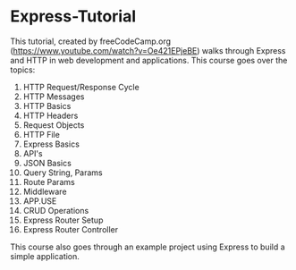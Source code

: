 # Express-Tutorial

This tutorial, created by freeCodeCamp.org (https://www.youtube.com/watch?v=Oe421EPjeBE)
walks through Express and HTTP in web development and applications. This course goes over the topics:

1. HTTP Request/Response Cycle
2. HTTP Messages
3. HTTP Basics
4. HTTP Headers
5. Request Objects
6. HTTP File
7. Express Basics
8. API's
9. JSON Basics
10. Query String, Params
11. Route Params
12. Middleware
13. APP.USE
14. CRUD Operations
15. Express Router Setup
16. Express Router Controller

This course also goes through an example project using Express to build a simple application.
